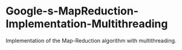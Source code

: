 # Google-s-MapReduction-Implementation-Multithreading
Implementation of the Map-Reduction algorithm with multithreading.
